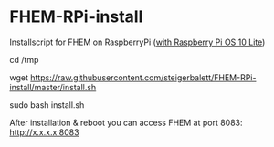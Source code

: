 # FHEM-RPi-install
Installscript for FHEM on RaspberryPi ([with Raspberry Pi OS 10 Lite](https://downloads.raspberrypi.org/raspios_lite_armhf_latest))

cd /tmp

wget https://raw.githubusercontent.com/steigerbalett/FHEM-RPi-install/master/install.sh

sudo bash install.sh


After installation & reboot you can access FHEM at port 8083: http://x.x.x.x:8083
